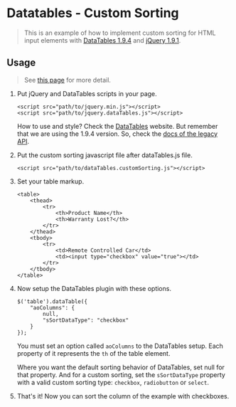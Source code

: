 Datatables - Custom Sorting
===========================

> This is an example of how to implement custom sorting for HTML input elements with [DataTables 1.9.4](http://legacy.datatables.net/ref) and [jQuery 1.9.1](http://jquery.com/).

Usage
-----

> See <a href="http://danilojrr.github.io/datatables-custom-sorting/">this page</a> for more detail.

<ol>
<li>Put jQuery and DataTables scripts in your page.</li>
<p>
<pre><code>&lt;script src="path/to/jquery.min.js"&gt;&lt;/script&gt;
&lt;script src="path/to/jquery.dataTables.js"&gt;&lt;/script&gt;</code></pre>
</p>
<p>How to use and style? Check the <a href="http://datatables.net">DataTables</a> website. But remember that we are using the 1.9.4 version. So, check the <a href="http://legacy.datatables.net/ref">docs of the legacy API</a>.</p>
<li>Put the custom sorting javascript file after dataTables.js file.</li>
<p>
<pre><code>&lt;script src="path/to/dataTables.customSorting.js"&gt;&lt;/script></code></pre>
</p>
<!-- <li>In the <code>&lt;th&gt;</code> element, set a <code>data-sorting-type=""</code> attribute.</li> -->
<li>Set your table markup.</li>
<p>
<pre><code>&lt;table&gt;
    &lt;thead&gt;
        &lt;tr&gt;
            &lt;th&gt;Product Name&lt;/th&gt;
            &lt;th&gt;Warranty Lost?&lt;/th&gt;
        &lt;/tr&gt;
    &lt;/thead&gt;
    &lt;tbody&gt;
        &lt;tr&gt;
            &lt;td&gt;Remote Controlled Car&lt;/td&gt;
            &lt;td&gt;&lt;input type="checkbox" value="true"&gt;&lt;/td&gt;
        &lt;/tr&gt;
    &lt;/tbody&gt;
&lt;/table&gt;</code></pre>
</p>
<li>Now setup the DataTables plugin with these options.</li>
<pre><code>$('table').dataTable({
    "aoColumns": {
        null,
        "sSortDataType": "checkbox"
    }
});</code></pre>
<p>You must set an option called <code>aoColumns</code> to the DataTables setup. Each property of it represents the <code>th</code> of the table element.</p>
<p>Where you want the default sorting behavior of DataTables, set null for that property. And for a custom sorting, set the <code>sSortDataType</code> property with a valid custom sorting type: <code>checkbox</code>, <code>radiobutton</code> or <code>select</code>.</p>
<li>That's it! Now you can sort the column of the example with checkboxes.</li>
</ol>